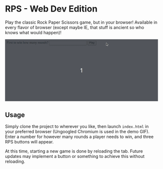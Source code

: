# RPS - Web Dev Edition
Play the classic Rock Paper Scissors game, but in your browser! Available in every flavor of browser
(except maybe IE, that stuff is ancient so who knows what would happen)!

![Prevew](./preview.gif)

## Usage
Simply clone the project to wherever you like, then launch `index.html` in your preferred browser
(Ungoogled Chromium is used in the demo GIF). Enter a number for however many rounds a player needs
to win, and three RPS buttons will appear.

At this time, starting a new game is done by reloading the tab. Future updates may implement a
button or something to achieve this without reloading.